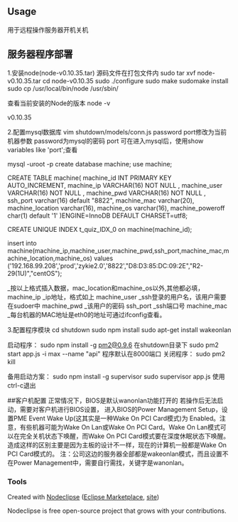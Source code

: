 ## Usage
用于远程操作服务器开机关机


## 服务器程序部署
1.安装node(node-v0.10.35.tar)
源码文件在打包文件内
sudo tar xvf node-v0.10.35.tar
cd node-v0.10.35
sudo ./configure
sudo make
sudomake install
sudo cp /usr/local/bin/node /usr/sbin/

查看当前安装的Node的版本
node -v

v0.10.35

2.配置mysql数据库
vim shutdown/models/conn.js
password port修改为当前机器参数
password为mysql的密码
port 可在进入mysql后，使用show variables like 'port';查看

mysql -uroot -p
create database machine;
use machine;

CREATE TABLE machine(
machine_id INT PRIMARY KEY AUTO_INCREMENT,
machine_ip VARCHAR(16) NOT NULL ,
machine_user VARCHAR(16) NOT NULL ,
machine_pwd VARCHAR(16) NOT NULL ,
ssh_port varchar(16) default "8822",
machine_mac varchar(20),
machine_location varchar(16),
machine_os varchar(16),
machine_poweroff char(1) default '1'
)ENGINE=InnoDB DEFAULT CHARSET=utf8;

CREATE UNIQUE INDEX t_quiz_IDX_0 on machine(machine_id);

insert into machine(machine_ip,machine_user,machine_pwd,ssh_port,machine_mac,machine_location,machine_os) values ('192.168.99.208','prod','zykie2.0','8822',"D8:D3:85:DC:09:2E","R2-29(1U)","centOS");

_按以上格式插入数据，mac_location和machine_os以外,其他都必填，
machine_ip  _ip地址，格式如上
machine_user _ssh登录的用户名，该用户需要在sudoer中
machine_pwd _该用户的密码
ssh_port  _ssh端口号
machine_mac  _每台机器的MAC地址是eth0的地址可通过ifconfig查看。

3.配置程序模块
cd shutdown
sudo npm install
sudo apt-get install wakeonlan

启动程序：
sudo npm install -g  pm2@0.9.6
在shutdown目录下
sudo pm2 start app.js -i max --name "api"
程序默认在8000端口
关闭程序：
sudo pm2 kill

备用启动方案：
sudo npm install -g supervisor
sudo supervisor app.js
使用ctrl-c退出

##客户机配置
正常情况下，BIOS是默认wanonlan功能打开的
若操作后无法启动，需要对客户机进行BIOS设置，
进入BIOS的Power Management Setup，设置PME Event Wake Up(这其实是一种Wake On PCI Card模式)为 Enabled。注意，有些机器可能为Wake On Lan或Wake On PCI Card。Wake On Lan模式可以在完全关机状态下唤醒，而Wake On PCI Card模式要在深度休眠状态下唤醒。造成这样的区别主要是因为主板的设计不一样，现在的计算机一般都是Wake On PCI Card模式的。
注：公司这边的服务器全部都是wakeonlan模式，而且设置不在Power Management中，需要自行需找，关键字是wanonlan。

### Tools

Created with [Nodeclipse](https://github.com/Nodeclipse/nodeclipse-1)
 ([Eclipse Marketplace](http://marketplace.eclipse.org/content/nodeclipse), [site](http://www.nodeclipse.org))

Nodeclipse is free open-source project that grows with your contributions.

